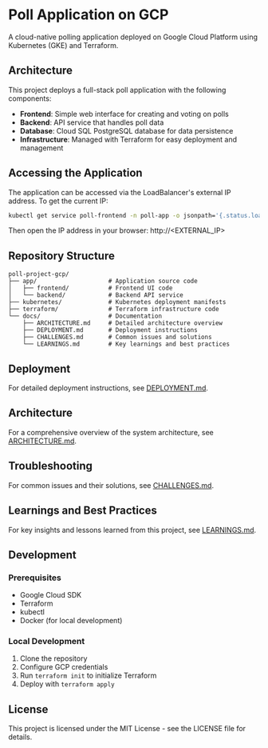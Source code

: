 # Poll Application on GCP

A cloud-native polling application deployed on Google Cloud Platform using Kubernetes (GKE) and Terraform.

## Architecture

This project deploys a full-stack poll application with the following components:

- **Frontend**: Simple web interface for creating and voting on polls
- **Backend**: API service that handles poll data
- **Database**: Cloud SQL PostgreSQL database for data persistence
- **Infrastructure**: Managed with Terraform for easy deployment and management

## Accessing the Application

The application can be accessed via the LoadBalancer's external IP address. To get the current IP:

```bash
kubectl get service poll-frontend -n poll-app -o jsonpath='{.status.loadBalancer.ingress[0].ip}'
```

Then open the IP address in your browser: http://<EXTERNAL_IP>

## Repository Structure

```
poll-project-gcp/
├── app/                    # Application source code
│   ├── frontend/           # Frontend UI code
│   └── backend/            # Backend API service
├── kubernetes/             # Kubernetes deployment manifests
├── terraform/              # Terraform infrastructure code
└── docs/                   # Documentation
    ├── ARCHITECTURE.md     # Detailed architecture overview
    ├── DEPLOYMENT.md       # Deployment instructions
    ├── CHALLENGES.md       # Common issues and solutions
    └── LEARNINGS.md        # Key learnings and best practices
```

## Deployment

For detailed deployment instructions, see [DEPLOYMENT.md](docs/DEPLOYMENT.md).

## Architecture

For a comprehensive overview of the system architecture, see [ARCHITECTURE.md](docs/ARCHITECTURE.md).

## Troubleshooting

For common issues and their solutions, see [CHALLENGES.md](docs/CHALLENGES.md).

## Learnings and Best Practices

For key insights and lessons learned from this project, see [LEARNINGS.md](docs/LEARNINGS.md).

## Development

### Prerequisites

- Google Cloud SDK
- Terraform
- kubectl
- Docker (for local development)

### Local Development

1. Clone the repository
2. Configure GCP credentials
3. Run `terraform init` to initialize Terraform
4. Deploy with `terraform apply`

## License

This project is licensed under the MIT License - see the LICENSE file for details. 